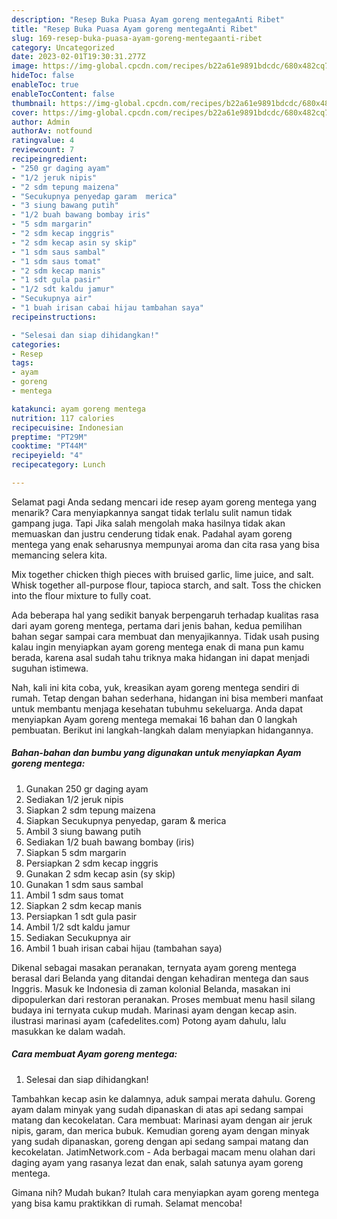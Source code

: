 ```yaml
---
description: "Resep Buka Puasa Ayam goreng mentegaAnti Ribet"
title: "Resep Buka Puasa Ayam goreng mentegaAnti Ribet"
slug: 169-resep-buka-puasa-ayam-goreng-mentegaanti-ribet
category: Uncategorized
date: 2023-02-01T19:30:31.277Z
image: https://img-global.cpcdn.com/recipes/b22a61e9891bdcdc/680x482cq70/ayam-goreng-mentega-foto-resep-utama.jpg
hideToc: false
enableToc: true
enableTocContent: false
thumbnail: https://img-global.cpcdn.com/recipes/b22a61e9891bdcdc/680x482cq70/ayam-goreng-mentega-foto-resep-utama.jpg
cover: https://img-global.cpcdn.com/recipes/b22a61e9891bdcdc/680x482cq70/ayam-goreng-mentega-foto-resep-utama.jpg
author: Admin
authorAv: notfound
ratingvalue: 4
reviewcount: 7
recipeingredient:
- "250 gr daging ayam"
- "1/2 jeruk nipis"
- "2 sdm tepung maizena"
- "Secukupnya penyedap garam  merica"
- "3 siung bawang putih"
- "1/2 buah bawang bombay iris"
- "5 sdm margarin"
- "2 sdm kecap inggris"
- "2 sdm kecap asin sy skip"
- "1 sdm saus sambal"
- "1 sdm saus tomat"
- "2 sdm kecap manis"
- "1 sdt gula pasir"
- "1/2 sdt kaldu jamur"
- "Secukupnya air"
- "1 buah irisan cabai hijau tambahan saya"
recipeinstructions:

- "Selesai dan siap dihidangkan!"
categories:
- Resep
tags:
- ayam
- goreng
- mentega

katakunci: ayam goreng mentega 
nutrition: 117 calories
recipecuisine: Indonesian
preptime: "PT29M"
cooktime: "PT44M"
recipeyield: "4"
recipecategory: Lunch

---
```



Selamat pagi Anda sedang mencari ide resep ayam goreng mentega yang menarik? Cara menyiapkannya sangat tidak terlalu sulit namun tidak gampang juga. Tapi Jika salah mengolah maka hasilnya tidak akan memuaskan dan justru cenderung tidak enak. Padahal ayam goreng mentega yang enak seharusnya mempunyai aroma dan cita rasa yang bisa memancing selera kita.


Mix together chicken thigh pieces with bruised garlic, lime juice, and salt. Whisk together all-purpose flour, tapioca starch, and salt. Toss the chicken into the flour mixture to fully coat.

Ada beberapa hal yang sedikit banyak berpengaruh terhadap kualitas rasa dari ayam goreng mentega, pertama dari jenis bahan, kedua pemilihan bahan segar sampai cara membuat dan menyajikannya. Tidak usah pusing kalau ingin menyiapkan ayam goreng mentega enak di mana pun kamu berada, karena asal sudah tahu triknya maka hidangan ini dapat menjadi suguhan istimewa.


Nah, kali ini kita coba, yuk, kreasikan ayam goreng mentega sendiri di rumah. Tetap dengan bahan sederhana, hidangan ini bisa memberi manfaat untuk membantu menjaga kesehatan tubuhmu sekeluarga. Anda dapat menyiapkan Ayam goreng mentega memakai 16 bahan dan 0 langkah pembuatan. Berikut ini langkah-langkah dalam menyiapkan hidangannya.

<!--inarticleads1-->

##### Bahan-bahan dan bumbu yang digunakan untuk menyiapkan Ayam goreng mentega:

1. Gunakan 250 gr daging ayam
1. Sediakan 1/2 jeruk nipis
1. Siapkan 2 sdm tepung maizena
1. Siapkan Secukupnya penyedap, garam &amp; merica
1. Ambil 3 siung bawang putih
1. Sediakan 1/2 buah bawang bombay (iris)
1. Siapkan 5 sdm margarin
1. Persiapkan 2 sdm kecap inggris
1. Gunakan 2 sdm kecap asin (sy skip)
1. Gunakan 1 sdm saus sambal
1. Ambil 1 sdm saus tomat
1. Siapkan 2 sdm kecap manis
1. Persiapkan 1 sdt gula pasir
1. Ambil 1/2 sdt kaldu jamur
1. Sediakan Secukupnya air
1. Ambil 1 buah irisan cabai hijau (tambahan saya)


Dikenal sebagai masakan peranakan, ternyata ayam goreng mentega berasal dari Belanda yang ditandai dengan kehadiran mentega dan saus Inggris. Masuk ke Indonesia di zaman kolonial Belanda, masakan ini dipopulerkan dari restoran peranakan. Proses membuat menu hasil silang budaya ini ternyata cukup mudah. Marinasi ayam dengan kecap asin. ilustrasi marinasi ayam (cafedelites.com) Potong ayam dahulu, lalu masukkan ke dalam wadah. 

<!--inarticleads2-->

##### Cara membuat Ayam goreng mentega:


1. Selesai dan siap dihidangkan!

Tambahkan kecap asin ke dalamnya, aduk sampai merata dahulu. Goreng ayam dalam minyak yang sudah dipanaskan di atas api sedang sampai matang dan kecokelatan. Cara membuat: Marinasi ayam dengan air jeruk nipis, garam, dan merica bubuk. Kemudian goreng ayam dengan minyak yang sudah dipanaskan, goreng dengan api sedang sampai matang dan kecokelatan. JatimNetwork.com - Ada berbagai macam menu olahan dari daging ayam yang rasanya lezat dan enak, salah satunya ayam goreng mentega. 

Gimana nih? Mudah bukan? Itulah cara menyiapkan ayam goreng mentega yang bisa kamu praktikkan di rumah. Selamat mencoba!
